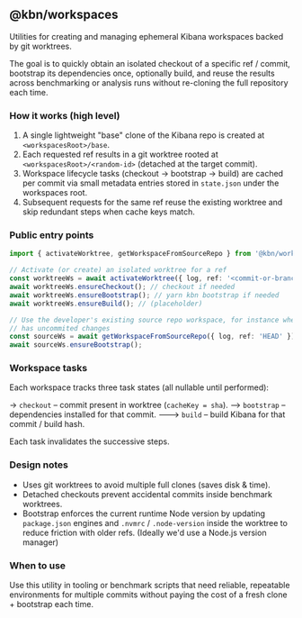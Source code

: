 ## @kbn/workspaces

Utilities for creating and managing ephemeral Kibana workspaces backed by git worktrees.

The goal is to quickly obtain an isolated checkout of a specific ref / commit, bootstrap its dependencies once, optionally build, and reuse the results across benchmarking or analysis runs without re-cloning the full repository each time.

### How it works (high level)

1. A single lightweight "base" clone of the Kibana repo is created at `<workspacesRoot>/base`.
2. Each requested ref results in a git worktree rooted at `<workspacesRoot>/<random-id>` (detached at the target commit).
3. Workspace lifecycle tasks (checkout -> bootstrap -> build) are cached per commit via small metadata entries stored in `state.json` under the workspaces root.
4. Subsequent requests for the same ref reuse the existing worktree and skip redundant steps when cache keys match.

### Public entry points

```ts
import { activateWorktree, getWorkspaceFromSourceRepo } from '@kbn/workspaces';

// Activate (or create) an isolated worktree for a ref
const worktreeWs = await activateWorktree({ log, ref: '<commit-or-branch>' });
await worktreeWs.ensureCheckout(); // checkout if needed
await worktreeWs.ensureBootstrap(); // yarn kbn bootstrap if needed
await worktreeWs.ensureBuild(); // (placeholder)

// Use the developer's existing source repo workspace, for instance when it
// has uncommited changes
const sourceWs = await getWorkspaceFromSourceRepo({ log, ref: 'HEAD' });
await sourceWs.ensureBootstrap();
```

### Workspace tasks

Each workspace tracks three task states (all nullable until performed):

-> `checkout` – commit present in worktree (`cacheKey = sha`).
--> `bootstrap` – dependencies installed for that commit.
---> `build` – build Kibana for that commit / build hash.

Each task invalidates the successive steps.

### Design notes

- Uses git worktrees to avoid multiple full clones (saves disk & time).
- Detached checkouts prevent accidental commits inside benchmark worktrees.
- Bootstrap enforces the current runtime Node version by updating `package.json` engines and `.nvmrc` / `.node-version` inside the worktree to reduce friction with older refs. (Ideally we'd use a Node.js version manager)

### When to use

Use this utility in tooling or benchmark scripts that need reliable, repeatable environments for multiple commits without paying the cost of a fresh clone + bootstrap each time.
